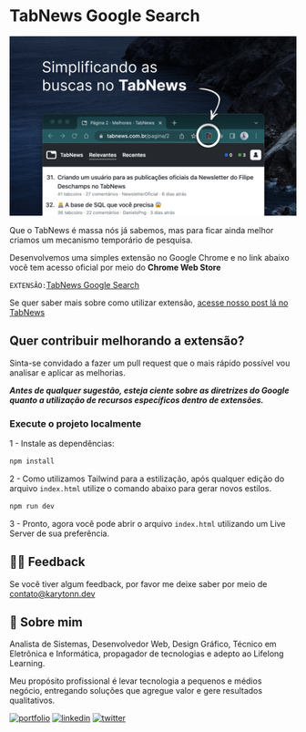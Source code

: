 
# TabNews Google Search

![TabNews Google Search](https://raw.githubusercontent.com/Karytonn/tabnews-google-search/main/src/cover-readme.jpg)
 
Que o TabNews é massa nós já sabemos, mas para ficar ainda melhor criamos um mecanismo temporário de pesquisa.
 
Desenvolvemos uma simples extensão no Google Chrome e no link abaixo você tem acesso oficial por meio do **Chrome Web Store**
 
`EXTENSÃO:`[TabNews Google Search](https://chrome.google.com/webstore/detail/tabnews-google-search/mdmnecmcjnlonddbfdhmgcfaggbpdgah)
 
Se quer saber mais sobre como utilizar extensão, [acesse nosso post lá no TabNews](https://post-no-tab-news)
## Quer contribuir melhorando a extensão?

Sinta-se convidado a fazer um pull request que o mais rápido possível vou analisar e aplicar as melhorias.
 
***Antes de qualquer sugestão, esteja ciente sobre as diretrizes do Google quanto a utilização de recursos específicos dentro de extensões.***

### Execute o projeto localmente
 
1 - Instale as dependências:
 
```bash
npm install
````
 
2 - Como utilizamos Tailwind para a estilização, após qualquer edição do arquivo `index.html` utilize o comando abaixo para gerar novos estilos.
 
```bash
npm run dev
````
    
3 - Pronto, agora você pode abrir o arquivo `index.html` utilizando um Live Server de sua preferência.

## 🙏🏼 Feedback

Se você tiver algum feedback, por favor me deixe saber por meio de contato@karytonn.dev


## 🚀 Sobre mim
Analista de Sistemas, Desenvolvedor Web, Design Gráfico, Técnico em Eletrônica e Informática, propagador de tecnologias e adepto ao Lifelong Learning.

Meu propósito profissional é levar tecnologia a pequenos e médios negócio, entregando soluções que agregue valor e gere resultados qualitativos.

[![portfolio](https://img.shields.io/badge/my_portfolio-000?style=for-the-badge&logo=ko-fi&logoColor=white)](https://karytonn.dev/)
[![linkedin](https://img.shields.io/badge/linkedin-0A66C2?style=for-the-badge&logo=linkedin&logoColor=white)](https://www.linkedin.com/in/karytonn/)
[![twitter](https://img.shields.io/badge/twitter-1DA1F2?style=for-the-badge&logo=twitter&logoColor=white)](https://twitter.com/karytonn/)